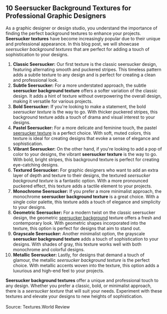 <h2>10 Seersucker Background Textures for Professional Graphic Designers</h2>

As a graphic designer or design studio, you understand the importance of finding the perfect background textures to enhance your projects. <strong>Seersucker textures</strong> have become increasingly popular due to their unique and professional appearance. In this blog post, we will showcase <i>seersucker background textures</i> that are perfect for adding a touch of sophistication to your designs.
<ol>
<li><strong>Classic Seersucker:</strong>
Our first texture is the classic seersucker design, featuring alternating smooth and puckered stripes. This timeless pattern adds a subtle texture to any design and is perfect for creating a clean and professional look.
</li>
<li><strong>Subtle Seersucker:</strong>
For a more understated approach, the subtle <strong>seersucker background texture</strong> offers a softer variation of the classic design. It adds a hint of texture without overpowering the overall design, making it versatile for various projects.
</li>
<li><strong>Bold Seersucker:</strong>
If you're looking to make a statement, the bold <i>seersucker texture</i> is the way to go. With thicker puckered stripes, this background texture adds a touch of drama and visual interest to your designs.
</li>
<li><strong>Pastel Seersucker:</strong>
For a more delicate and feminine touch, the pastel <a href="https://textures.world/textile/10-seersucker-background-textures">seersucker texture</a> is a perfect choice. With soft, muted colors, this texture is ideal for creating designs that evoke a sense of elegance and sophistication.
</li>
<li><strong>Vibrant Seersucker:</strong>
On the other hand, if you're looking to add a pop of color to your designs, the vibrant <strong>seersucker texture</strong> is the way to go. With bold, bright stripes, this background texture is perfect for creating eye-catching designs.
</li>
<li><strong>Textured Seersucker:</strong>
For graphic designers who want to add an extra layer of depth and texture to their designs, the textured <i>seersucker background texture</i> is a fantastic option. With a more pronounced puckered effect, this texture adds a tactile element to your projects.
</li>
<li><strong>Monochrome Seersucker:</strong>
If you prefer a more minimalist approach, the monochrome <strong>seersucker background texture</strong> is a great choice. With a single color palette, this texture adds a touch of elegance and simplicity to your designs.
</li>
<li><strong>Geometric Seersucker:</strong>
For a modern twist on the classic seersucker design, the geometric <a href="https://textures.world/textile/10-seersucker-background-textures">seersucker background</a> texture offers a fresh and contemporary look. With geometric shapes incorporated into the texture, this option is perfect for designs that aim to stand out.
</li>
<li><strong>Grayscale Seersucker:</strong>
Another minimalist option, the grayscale <strong>seersucker background texture</strong> adds a touch of sophistication to your designs. With shades of gray, this texture works well with both monochrome and colorful designs.
</li>
<li><strong>Metallic Seersucker:</strong>
Lastly, for designs that demand a touch of glamour, the metallic <i>seersucker background texture</i> is the perfect choice. With metallic accents woven into the texture, this option adds a luxurious and high-end feel to your projects.
</li>
</ol>
<strong>Seersucker background textures</strong> offer a unique and professional touch to any design. Whether you prefer a classic, bold, or minimalist approach, there is a <i>seersucker texture</i> that will suit your needs. Experiment with these textures and elevate your designs to new heights of sophistication.
<br /><br />
Source: Textures.World Review
